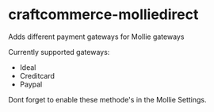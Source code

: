 # craftcommerce-molliedirect
Adds different payment gateways for Mollie gateways

Currently supported gateways:

- Ideal
- Creditcard
- Paypal

Dont forget to enable these methode's in the Mollie Settings.
